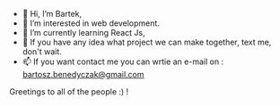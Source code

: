 - 👋 Hi, I’m Bartek,
- 👀 I’m interested in web development.
- 🌱 I’m currently learning React Js, 
- 💞️ If you have any idea what project we can make together, text me, don't wait.
- 📫 If you want contact me you can wrtie an e-mail on : bartosz.benedyczak@gmail.com


Greetings to all of the people :) !
